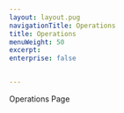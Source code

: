 ```yaml
---
layout: layout.pug
navigationTitle: Operations
title: Operations
menuWeight: 50
excerpt: 
enterprise: false


---
```

Operations Page